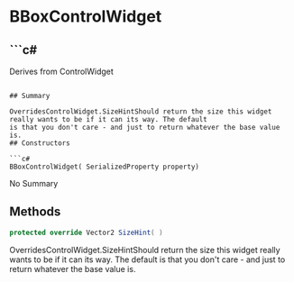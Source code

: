 # BBoxControlWidget

## ```c#
Derives from ControlWidget
```

## Summary

OverridesControlWidget.SizeHintShould return the size this widget really wants to be if it can its way. The default
is that you don't care - and just to return whatever the base value is.
## Constructors

```c#
BBoxControlWidget( SerializedProperty property) 
```
No Summary
## Methods

```c#
protected override Vector2 SizeHint( ) 
```
OverridesControlWidget.SizeHintShould return the size this widget really wants to be if it can its way. The default
is that you don't care - and just to return whatever the base value is.
